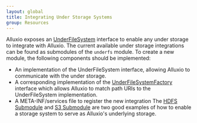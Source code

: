 ```yaml
---
layout: global
title: Integrating Under Storage Systems
group: Resources
---
```


Alluxio exposes an [UnderFileSystem](https://github.com/Alluxio/alluxio/blob/master/core/common/src/main/java/alluxio/underfs/UnderFileSystem.java) interface to enable any under storage to integrate with Alluxio. The current available under storage integrations can be found as submodules of the `underfs` module. To create a new module, the following components should be implemented:

* An implementation of the UnderFileSystem interface, allowing Alluxio to communicate with the under storage.
* A corresponding implementation of the [UnderFileSystemFactory](https://github.com/Alluxio/alluxio/blob/master/core/common/src/main/java/alluxio/underfs/UnderFileSystemFactory.java) interface which allows Alluxio to match path URIs to the UnderFileSystem implementation.
* A META-INF/services file to register the new integration
The [HDFS Submodule](https://github.com/alluxio/alluxio/tree/master/underfs/hdfs) and [S3 Submodule](https://github.com/alluxio/alluxio/tree/master/underfs/s3) are two good examples of how to enable a storage system to serve as Alluxio's underlying storage.

